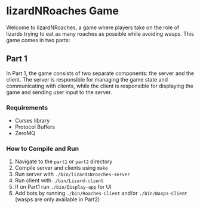 # lizardNRoaches Game

Welcome to lizardNRoaches, a game where players take on the role of lizards trying to eat as many roaches as possible while avoiding wasps. This game comes in two parts:

## Part 1
In Part 1, the game consists of two separate components: the server and the client. The server is responsible for managing the game state and communicating with clients, while the client is responsible for displaying the game and sending user input to the server.

### Requirements
- Curses library
- Protocol Buffers
- ZeroMQ

### How to Compile and Run
1. Navigate to the `part1` or `part2` directory
2. Compile server and clients using `make`
3. Run server with `./bin/lizardsNroaches-server`
4. Run client with `./bin/Lizard-client`
5. If on Part1 run `./bin/Display-app` for UI
6. Add bots by running `./bin/Roaches-Client` and/or `./bin/Wasps-Client` (wasps are only available in Part2)

